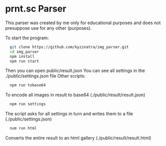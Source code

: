 # prnt.sc Parser

This parser was created by me only for educational purposes
and does not presuppose use for any other (purposes).

To start the program:

```sh
  git clone https://github.com/kyzinatra/img_parser.git
  cd img_parser
  npm install
  npm run start
```

Then you can open public/result.json
You can see all settings in the ./public/settings.json file
Other scripts:

```sh
  npm run tobase64
```

To encode all images in result to base64 (./public/result/result.json)

```sh
  npm run settings
```

The script asks for all settings in turn and writes them to a file (./public/settings.json)

```sh
  num run html
```

Converts the entire result to an html gallery (./public/result/result.html)

